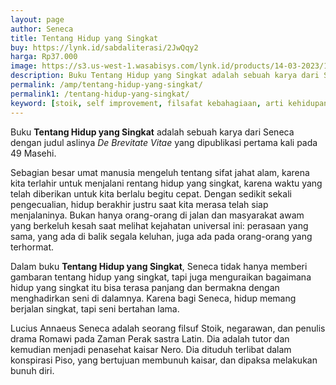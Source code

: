 ```yaml
---
layout: page
author: Seneca
title: Tentang Hidup yang Singkat
buy: https://lynk.id/sabdaliterasi/2JwQqy2
harga: Rp37.000
image: https://s3.us-west-1.wasabisys.com/lynk.id/products/14-03-2023/1678811146347_6471408
description: Buku Tentang Hidup yang Singkat adalah sebuah karya dari Seneca dengan judul aslinya De Brevitate Vitae yang dipublikasi pertama kali pada 49 Masehi.
permalink: /amp/tentang-hidup-yang-singkat/
permalink1: /tentang-hidup-yang-singkat/
keyword: [stoik, self improvement, filsafat kebahagiaan, arti kehidupan, kebahagiaan, memperbaiki pola pikir, ebook basabasi, manage waktu]
---
```

<p>Buku <b>Tentang Hidup yang Singkat</b> adalah sebuah karya dari Seneca dengan judul aslinya <i>De Brevitate Vitae</i> yang dipublikasi pertama kali pada 49 Masehi.&nbsp;</p><p>Sebagian besar umat manusia mengeluh tentang sifat jahat alam, karena kita terlahir untuk menjalani rentang hidup yang singkat, karena waktu yang telah diberikan untuk kita berlalu begitu cepat. Dengan sedikit sekali pengecualian, hidup berakhir justru saat kita merasa telah siap menjalaninya. Bukan hanya orang-orang di jalan dan masyarakat awam yang berkeluh kesah saat melihat kejahatan universal ini: perasaan yang sama, yang ada di balik segala keluhan, juga ada pada orang-orang yang terhormat.</p><p>Dalam buku <b>Tentang Hidup yang Singkat</b>, Seneca tidak hanya memberi gambaran tentang hidup yang singkat, tapi juga menguraikan bagaimana hidup yang singkat itu bisa terasa panjang dan bermakna dengan menghadirkan seni di dalamnya. Karena bagi Seneca, hidup memang berjalan singkat, tapi seni bertahan lama.</p><p>Lucius Annaeus Seneca adalah seorang filsuf Stoik, negarawan, dan penulis drama Romawi pada Zaman Perak sastra Latin. Dia adalah tutor dan kemudian menjadi penasehat kaisar Nero. Dia dituduh terlibat dalam konspirasi Piso, yang bertujuan membunuh kaisar, dan dipaksa melakukan bunuh diri.</p>